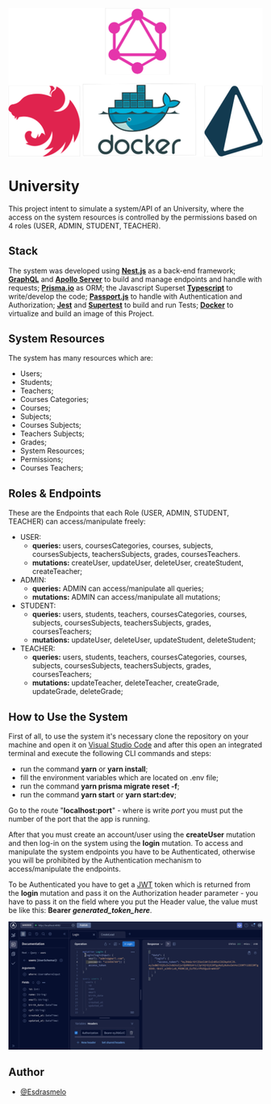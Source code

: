 <p align="center">
  <img src="./assets/university-stack.png" width="1000" alt="Nest Logo" />
</p>

# University

This project intent to simulate a system/API of an University, where the access on the system resources is controlled by the permissions based on 4 roles (USER, ADMIN, STUDENT, TEACHER).

## Stack

The system was developed using **[Nest.js](https://nestjs.com/)** as a back-end framework; **[GraphQL](https://graphql.org/)** and **[Apollo Server](https://www.apollographql.com/docs/)** to build and manage endpoints and handle with requests; **[Prisma.io](https://www.prisma.io/)** as ORM; the Javascript Superset **[Typescript](https://www.typescriptlang.org/)** to write/develop the code; **[Passport.js](https://docs.nestjs.com/security/authentication#implementing-passport-strategies)** to handle with Authentication and Authorization; **[Jest](https://jestjs.io/)** and **[Supertest](https://www.npmjs.com/package/supertest)** to build and run Tests; **[Docker](https://www.docker.com/)** to virtualize and build an image of this Project.

## System Resources

The system has many resources which are:

- Users;
- Students;
- Teachers;
- Courses Categories;
- Courses;
- Subjects;
- Courses Subjects;
- Teachers Subjects;
- Grades;
- System Resources;
- Permissions;
- Courses Teachers;

## Roles & Endpoints

These are the Endpoints that each Role (USER, ADMIN, STUDENT, TEACHER) can access/manipulate freely:

- USER:
  - **queries:** users, coursesCategories, courses, subjects, coursesSubjects, teachersSubjects, grades, coursesTeachers.
  - **mutations:** createUser, updateUser, deleteUser, createStudent, createTeacher;
- ADMIN:
  - **queries:** ADMIN can access/manipulate all queries;
  - **mutations:** ADMIN can access/manipulate all mutations;
- STUDENT:
  - **queries:** users, students, teachers, coursesCategories, courses, subjects, coursesSubjects, teachersSubjects, grades, coursesTeachers;
  - **mutations:** updateUser, deleteUser, updateStudent, deleteStudent;
- TEACHER:
  - **queries:** users, students, teachers, coursesCategories, courses, subjects, coursesSubjects, teachersSubjects, grades, coursesTeachers;
  - **mutations:** updateTeacher, deleteTeacher, createGrade, updateGrade, deleteGrade;

## How to Use the System

First of all, to use the system it's necessary clone the repository on your machine and open it on [Visual Studio Code](https://code.visualstudio.com/) and after this open an integrated terminal and execute the following CLI commands and steps:

- run the command **yarn** or **yarn install**;
- fill the environment variables which are located on .env file;
- run the command **yarn prisma migrate reset -f**;
- run the command **yarn start** or **yarn start:dev**;

Go to the route "**localhost:port**" - where is write *port* you must put the number of the port that the app is running.

After that you must create an account/user using the **createUser** mutation and then log-in on the system using the **login** mutation.
To access and manipulate the system endpoints you have to be Authenticated, otherwise you will be prohibited by the Authentication mechanism to access/manipulate the endpoints.

To be Authenticated you have to get a [JWT](https://jwt.io/) token which is returned from the **login** mutation and pass it on the Authorization header parameter - you have to pass it on the field where you put the Header value, the value must be like this: **Bearer _generated_token_here_**.

![](/assets/how_to_use_the_app.gif)

## Author

- [@Esdrasmelo](https://www.github.com/Esdrasmelo)
